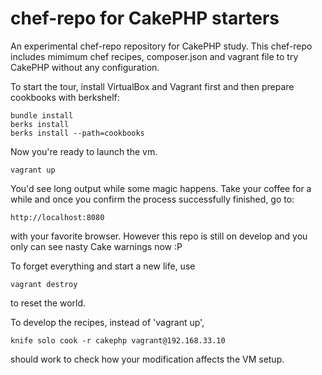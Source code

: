 chef-repo for CakePHP starters
=========

An experimental chef-repo repository for CakePHP study. This chef-repo includes mimimum chef recipes, composer.json and vagrant file to try CakePHP without any configuration.

To start the tour, install VirtualBox and Vagrant first and then prepare cookbooks with berkshelf:

    bundle install
    berks install
    berks install --path=cookbooks
    
Now you're ready to launch the vm.

    vagrant up

You'd see long output while some magic happens. Take your coffee for a while and once you confirm the process successfully finished, go to:

    http://localhost:8080

with your favorite browser. However this repo is still on develop and you only can see nasty Cake warnings now :P

To forget everything and start a new life, use

    vagrant destroy
    
to reset the world.

To develop the recipes, instead of 'vagrant up',

    knife solo cook -r cakephp vagrant@192.168.33.10

should work to check how your modification affects the VM setup.
